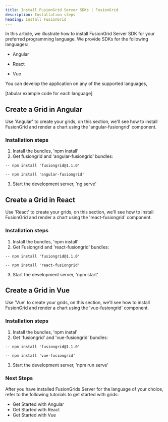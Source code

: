 ```yaml
---
title: Install FusionGrid Server SDKs | FusionGrid
description: Installation steps
heading: Install FusionGrid
---
```


In this article, we illustrate how to install FusionGrid Server SDK for your preferred programming language. We provide SDKs for the following languages:

- Angular

- React

- Vue

You can develop the application on any of the supported languages, 

[tabular example code for each language]

## Create a Grid in Angular

Use 'Angular' to create your grids, on this section, we'll see how to install FusionGrid and render a chart using the 'angular-fusiongrid' component.

### Installation steps 

1. Install the bundles, 'npm install'
2. Get fusiongrid and 'angular-fusiongrid' bundles:
```shell
-- npm install 'fusiongrid@1.1.0'
```
```
-- npm install 'angular-fusiongrid'
```
3. Start the development server, 'ng serve'

## Create a Grid in React
   
Use 'React' to create your grids, on this section, we'll see how to install FusionGrid and render a chart using the 'react-fusiongrid' component.

### Installation steps 

1. Install the bundles, 'npm install'
2. Get Fusiongrid and 'react-fusiongrid' bundles:
```shell
-- npm install 'fusiongrid@1.1.0'

-- npm install 'react-fusiongrid'
```
3. Start the development server, 'npm start'

## Create a Grid in Vue

Use 'Vue' to create your grids, on this section, we'll see how to install FusionGrid and render a chart using the 'vue-fusiongrid' component.
    
### Installation steps 


1. Install the bundles, 'npm instal'
2. Get 'fusiongrid' and 'vue-fusiongrid' bundles:
```shell
-- npm install 'fusiongrid@1.1.0'

-- npm install 'vue-fusiongrid'
```
3. Start the development server, 'npm run serve'

### Next Steps

After you have installed FusionGrids Server for the language of your choice, refer to the following tutorials to get started with grids:

- Get Started with Angular
- Get Started with React
- Get Started with Vue
